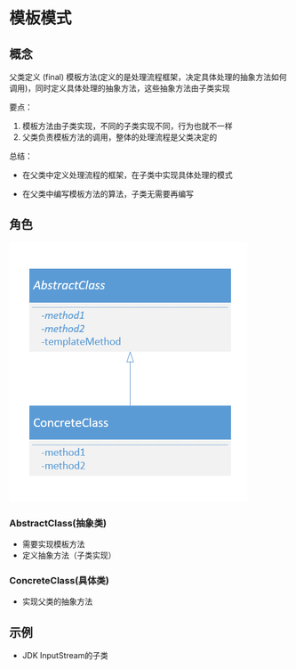 # 模板模式

## 概念

父类定义 (final) 模板方法(定义的是处理流程框架，决定具体处理的抽象方法如何调用)，同时定义具体处理的抽象方法，这些抽象方法由子类实现

要点：

1. 模板方法由子类实现，不同的子类实现不同，行为也就不一样
2. 父类负责模板方法的调用，整体的处理流程是父类决定的

总结：

- 在父类中定义处理流程的框架，在子类中实现具体处理的模式

- 在父类中编写模板方法的算法，子类无需要再编写

## 角色

<img src="../../_media/uml_template_method.png" />

### AbstractClass(抽象类)

- 需要实现模板方法
- 定义抽象方法（子类实现）

### ConcreteClass(具体类)

- 实现父类的抽象方法

## 示例

- JDK InputStream的子类